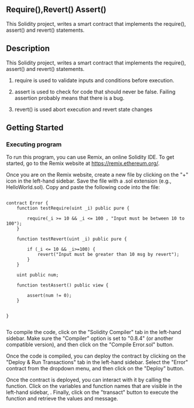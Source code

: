 ## Require(),Revert() Assert() 
 This Solidity project, writes a smart contract that implements the require(), assert() and revert() statements.

## Description
This Solidity project, writes a smart contract that implements the require(), assert() and revert() statements.

1. require is used to validate inputs and conditions before execution.

2. assert is used to check for code that should never be false. Failing assertion probably means that there is a bug.

3. revert() is used abort execution and revert state changes
## Getting Started

### Executing program

To run this program, you can use Remix, an online Solidity IDE. To get started, go to the Remix website at https://remix.ethereum.org/.

Once you are on the Remix website, create a new file by clicking on the "+" icon in the left-hand sidebar. Save the file with a .sol extension (e.g., HelloWorld.sol). Copy and paste the following code into the file:

```pragma solidity ^0.8.13;

contract Error {
    function testRequire(uint _i) public pure {
 
        require(_i >= 10 && _i <= 100 , "Input must be between 10 to 100");
    }

    function testRevert(uint _i) public pure {

        if (_i <= 10 && _i>=100) {
            revert("Input must be greater than 10 msg by revert");
        }
    }

    uint public num;

    function testAssert() public view {
       
        assert(num != 0);
    }

   
}


```

To compile the code, click on the "Solidity Compiler" tab in the left-hand sidebar. Make sure the "Compiler" option is set to "0.8.4" (or another compatible version), and then click on the "Compile Error.sol" button.

Once the code is compiled, you can deploy the contract by clicking on the "Deploy & Run Transactions" tab in the left-hand sidebar. Select the "Error" contract from the dropdown menu, and then click on the "Deploy" button.

Once the contract is deployed, you can interact with it by calling the  function. Click on the variables and function names that are visible in the left-hand sidebar, . Finally, click on the "transact" button to execute the function and retrieve the values and message.
